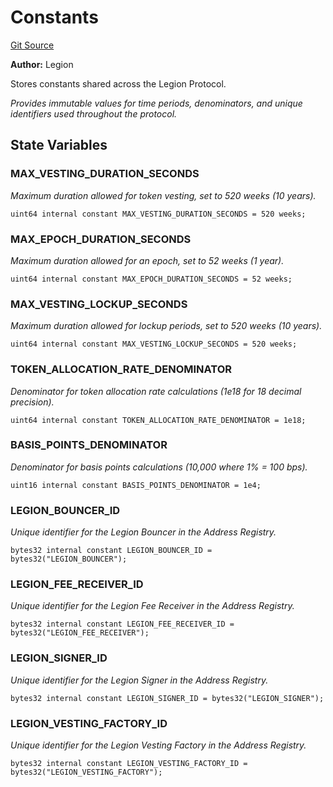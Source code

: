 # Constants
[Git Source](https://github.com/Legion-Team/legion-protocol-contracts/blob/76d9c4dea483beb3f4b747419db2d23fd27a8182/src/utils/Constants.sol)

**Author:**
Legion

Stores constants shared across the Legion Protocol.

*Provides immutable values for time periods, denominators, and unique identifiers used throughout the protocol.*


## State Variables
### MAX_VESTING_DURATION_SECONDS
*Maximum duration allowed for token vesting, set to 520 weeks (10 years).*


```solidity
uint64 internal constant MAX_VESTING_DURATION_SECONDS = 520 weeks;
```


### MAX_EPOCH_DURATION_SECONDS
*Maximum duration allowed for an epoch, set to 52 weeks (1 year).*


```solidity
uint64 internal constant MAX_EPOCH_DURATION_SECONDS = 52 weeks;
```


### MAX_VESTING_LOCKUP_SECONDS
*Maximum duration allowed for lockup periods, set to 520 weeks (10 years).*


```solidity
uint64 internal constant MAX_VESTING_LOCKUP_SECONDS = 520 weeks;
```


### TOKEN_ALLOCATION_RATE_DENOMINATOR
*Denominator for token allocation rate calculations (1e18 for 18 decimal precision).*


```solidity
uint64 internal constant TOKEN_ALLOCATION_RATE_DENOMINATOR = 1e18;
```


### BASIS_POINTS_DENOMINATOR
*Denominator for basis points calculations (10,000 where 1% = 100 bps).*


```solidity
uint16 internal constant BASIS_POINTS_DENOMINATOR = 1e4;
```


### LEGION_BOUNCER_ID
*Unique identifier for the Legion Bouncer in the Address Registry.*


```solidity
bytes32 internal constant LEGION_BOUNCER_ID = bytes32("LEGION_BOUNCER");
```


### LEGION_FEE_RECEIVER_ID
*Unique identifier for the Legion Fee Receiver in the Address Registry.*


```solidity
bytes32 internal constant LEGION_FEE_RECEIVER_ID = bytes32("LEGION_FEE_RECEIVER");
```


### LEGION_SIGNER_ID
*Unique identifier for the Legion Signer in the Address Registry.*


```solidity
bytes32 internal constant LEGION_SIGNER_ID = bytes32("LEGION_SIGNER");
```


### LEGION_VESTING_FACTORY_ID
*Unique identifier for the Legion Vesting Factory in the Address Registry.*


```solidity
bytes32 internal constant LEGION_VESTING_FACTORY_ID = bytes32("LEGION_VESTING_FACTORY");
```


